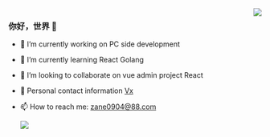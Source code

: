 <img align="right" src="https://github-readme-stats.vercel.app/api?username=zane0904&count_private=true&show_icons=true&theme=vue" />

### 你好，世界 👋

- 🔭 I’m currently working on PC side development 
- 🌱 I’m currently learning React Golang 
- 👯 I’m looking to collaborate on vue admin project React
- 💬 Personal contact information [Vx](https://p3-juejin.byteimg.com/tos-cn-i-k3u1fbpfcp/6a64ceb9e91949f3b643a8cf603f983b~tplv-k3u1fbpfcp-watermark.image)
- 📫 How to reach me: [zane0904@88.com](mailto:zane0904@88.com)

  ![](https://komarev.com/ghpvc/?username=zane0904)



<!--
- 🤔 I’m looking for help with ... 
-->
